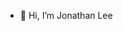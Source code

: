 - 👋 Hi, I’m Jonathan Lee

<!---
yuanlin14245/yuanlin14245 is a ✨ special ✨ repository because its `README.md` (this file) appears on your GitHub profile.
You can click the Preview link to take a look at your changes.
--->
